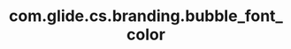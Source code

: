 ---
weight: 910
layout: page
title: com.glide.cs.branding.bubble_font_color
description: ""
value: "#ffffff"
---